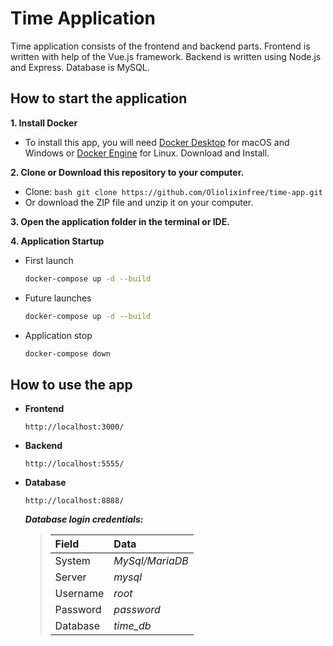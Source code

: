 # Time Application

Time application consists of the frontend and backend parts.
Frontend is written with help of the Vue.js framework.
Backend is written using Node.js and Express.
Database is MySQL.

## How to start the application

**1. Install Docker**
* To install this app, you will need [Docker Desktop](https://www.docker.com/) for macOS and Windows or [Docker Engine](https://www.docker.com/) for Linux. Download and Install.

**2. Clone or Download this repository to your computer.**
* Clone:
	`bash
	git clone https://github.com/Oliolixinfree/time-app.git
	`
 * Or download the ZIP file and unzip it on your computer.

**3. Open the application folder in the terminal or IDE.**

**4. Application Startup**
* First launch
	```sh
	docker-compose up -d --build
	```
* Future launches
	```sh
	docker-compose up -d --build
	```
* Application stop
	```sh
	docker-compose down
	```

## How to use the app

* **Frontend** 
	```
	http://localhost:3000/
	```
* **Backend** 
	```
	http://localhost:5555/
	```
* **Database**
	```
	http://localhost:8888/
	```
	***Database login credentials:***
	>| Field | Data |
	>| :---| :--- |
	>| System | *MySql/MariaDB* |
	>| Server | *mysql* |
	>| Username | *root* |
	>| Password | *password* |
	>| Database | *time_db* |
